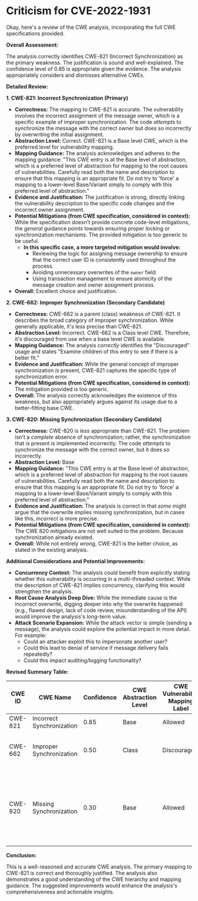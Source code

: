# Criticism for CVE-2022-1931

Okay, here's a review of the CWE analysis, incorporating the full CWE specifications provided.

**Overall Assessment:**

The analysis correctly identifies CWE-821 (Incorrect Synchronization) as the primary weakness. The justification is sound and well-explained. The confidence level of 0.85 is appropriate given the evidence. The analysis appropriately considers and dismisses alternative CWEs.

**Detailed Review:**

**1.  CWE-821: Incorrect Synchronization (Primary)**

*   **Correctness:**  The mapping to CWE-821 is accurate.  The vulnerability involves the incorrect assignment of the message owner, which is a specific example of improper synchronization.  The code *attempts* to synchronize the message with the correct owner but does so incorrectly by overwriting the initial assignment.
*   **Abstraction Level:** Correct.  CWE-821 is a Base level CWE, which is the preferred level for vulnerability mapping.
*   **Mapping Guidance:** The analysis acknowledges and adheres to the mapping guidance:  "This CWE entry is at the Base level of abstraction, which is a preferred level of abstraction for mapping to the root causes of vulnerabilities. Carefully read both the name and description to ensure that this mapping is an appropriate fit. Do not try to 'force' a mapping to a lower-level Base/Variant simply to comply with this preferred level of abstraction."
*   **Evidence and Justification:** The justification is strong, directly linking the vulnerability description to the specific code changes and the incorrect owner assignment.
*   **Potential Mitigations (from CWE specification, considered in context):**  While the specification doesn't provide concrete code-level mitigations, the *general* guidance points towards ensuring proper locking or synchronization mechanisms. The provided mitigation is too generic to be useful.
    *   **In this specific case, a more targeted mitigation would involve:**
        *   Reviewing the logic for assigning message ownership to ensure that the correct user ID is consistently used throughout the process.
        *   Avoiding unnecessary overwrites of the `owner` field.
        *   Using transaction management to ensure atomicity of the message creation and owner assignment process.
*   **Overall:** Excellent choice and justification.

**2. CWE-662: Improper Synchronization (Secondary Candidate)**

*   **Correctness:** CWE-662 is a parent (class) weakness of CWE-821. It describes the broad category of improper synchronization. While generally applicable, it's less precise than CWE-821.
*   **Abstraction Level:** Incorrect. CWE-662 is a Class level CWE. Therefore, it's discouraged from use when a base level CWE is available.
*   **Mapping Guidance:** The analysis *correctly* identifies the "Discouraged" usage and states "Examine children of this entry to see if there is a better fit."
*   **Evidence and Justification:** While the general concept of improper synchronization *is* present, CWE-821 captures the specific type of synchronization error.
*   **Potential Mitigations (from CWE specification, considered in context):** The mitigation provided is too generic.
*   **Overall:** The analysis correctly acknowledges the existence of this weakness, but also appropriately argues against its usage due to a better-fitting base CWE.

**3. CWE-820: Missing Synchronization (Secondary Candidate)**

*   **Correctness:**  CWE-820 is *less* appropriate than CWE-821.  The problem isn't a *complete* absence of synchronization; rather, the synchronization that *is* present is implemented incorrectly. The code *attempts* to synchronize the message with the correct owner, but it does so incorrectly.
*   **Abstraction Level:** Base
*   **Mapping Guidance:** "This CWE entry is at the Base level of abstraction, which is a preferred level of abstraction for mapping to the root causes of vulnerabilities. Carefully read both the name and description to ensure that this mapping is an appropriate fit. Do not try to 'force' a mapping to a lower-level Base/Variant simply to comply with this preferred level of abstraction."
*   **Evidence and Justification:** The analysis is correct in that *some* might argue that the overwrite implies missing synchronization, but in cases like this, *incorrect* is more precise.
*   **Potential Mitigations (from CWE specification, considered in context):** The CWE 820 mitigations are not well suited to the problem. Because synchronization already existed.
*   **Overall:** While not entirely *wrong*, CWE-821 is the better choice, as stated in the existing analysis.

**Additional Considerations and Potential Improvements:**

*   **Concurrency Context:** The analysis could benefit from explicitly stating whether this vulnerability is occurring in a multi-threaded context. While the description of CWE-821 implies concurrency, clarifying this would strengthen the analysis.
*   **Root Cause Analysis Deep Dive:** While the immediate cause is the incorrect overwrite, digging deeper into *why* the overwrite happened (e.g., flawed design, lack of code review, misunderstanding of the API) would improve the analysis's long-term value.
*   **Attack Scenario Expansion:** While the attack vector is simple (sending a message), the analysis could explore the potential impact in more detail. For example:
    *   Could an attacker exploit this to impersonate another user?
    *   Could this lead to denial of service if message delivery fails repeatedly?
    *   Could this impact auditing/logging functionality?

**Revised Summary Table:**

| CWE ID | CWE Name | Confidence | CWE Abstraction Level | CWE Vulnerability Mapping Label | CWE-Vulnerability Mapping Notes |
|---|---|---|---|---|---|
| CWE-821 | Incorrect Synchronization | 0.85 | Base | Allowed | Primary CWE |
| CWE-662 | Improper Synchronization | 0.50 | Class | Discouraged | Secondary Candidate, Parent of CWE-821, but not as specific. |
| CWE-820 | Missing Synchronization | 0.30 | Base | Allowed | Secondary Candidate, but less precise than CWE-821 as synchronization was attempted, just implemented incorrectly. |

**Conclusion:**

This is a well-reasoned and accurate CWE analysis. The primary mapping to CWE-821 is correct and thoroughly justified. The analysis also demonstrates a good understanding of the CWE hierarchy and mapping guidance. The suggested improvements would enhance the analysis's comprehensiveness and actionable insights.